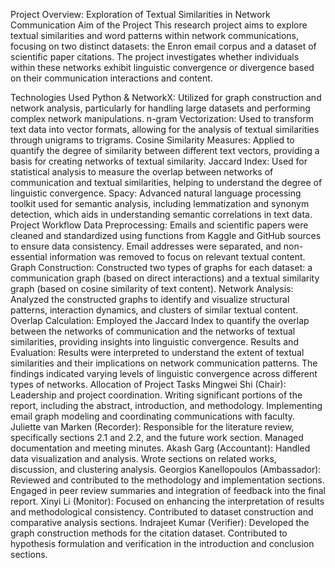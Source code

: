 Project Overview: Exploration of Textual Similarities in Network Communication
Aim of the Project
This research project aims to explore textual similarities and word patterns within network communications, focusing on two distinct datasets: the Enron email corpus and a dataset of scientific paper citations. The project investigates whether individuals within these networks exhibit linguistic convergence or divergence based on their communication interactions and content.

Technologies Used
Python & NetworkX: Utilized for graph construction and network analysis, particularly for handling large datasets and performing complex network manipulations.
n-gram Vectorization: Used to transform text data into vector formats, allowing for the analysis of textual similarities through unigrams to trigrams.
Cosine Similarity Measures: Applied to quantify the degree of similarity between different text vectors, providing a basis for creating networks of textual similarity.
Jaccard Index: Used for statistical analysis to measure the overlap between networks of communication and textual similarities, helping to understand the degree of linguistic convergence.
Spacy: Advanced natural language processing toolkit used for semantic analysis, including lemmatization and synonym detection, which aids in understanding semantic correlations in text data.
Project Workflow
Data Preprocessing:
Emails and scientific papers were cleaned and standardized using functions from Kaggle and GitHub sources to ensure data consistency.
Email addresses were separated, and non-essential information was removed to focus on relevant textual content.
Graph Construction:
Constructed two types of graphs for each dataset: a communication graph (based on direct interactions) and a textual similarity graph (based on cosine similarity of text content).
Network Analysis:
Analyzed the constructed graphs to identify and visualize structural patterns, interaction dynamics, and clusters of similar textual content.
Overlap Calculation:
Employed the Jaccard Index to quantify the overlap between the networks of communication and the networks of textual similarities, providing insights into linguistic convergence.
Results and Evaluation:
Results were interpreted to understand the extent of textual similarities and their implications on network communication patterns. The findings indicated varying levels of linguistic convergence across different types of networks.
Allocation of Project Tasks
Mingwei Shi (Chair):
Leadership and project coordination.
Writing significant portions of the report, including the abstract, introduction, and methodology.
Implementing email graph modeling and coordinating communications with faculty.
Juliette van Marken (Recorder):
Responsible for the literature review, specifically sections 2.1 and 2.2, and the future work section.
Managed documentation and meeting minutes.
Akash Garg (Accountant):
Handled data visualization and analysis.
Wrote sections on related works, discussion, and clustering analysis.
Georgios Kanellopoulos (Ambassador):
Reviewed and contributed to the methodology and implementation sections.
Engaged in peer review summaries and integration of feedback into the final report.
Xinyi Li (Monitor):
Focused on enhancing the interpretation of results and methodological consistency.
Contributed to dataset construction and comparative analysis sections.
Indrajeet Kumar (Verifier):
Developed the graph construction methods for the citation dataset.
Contributed to hypothesis formulation and verification in the introduction and conclusion sections.
